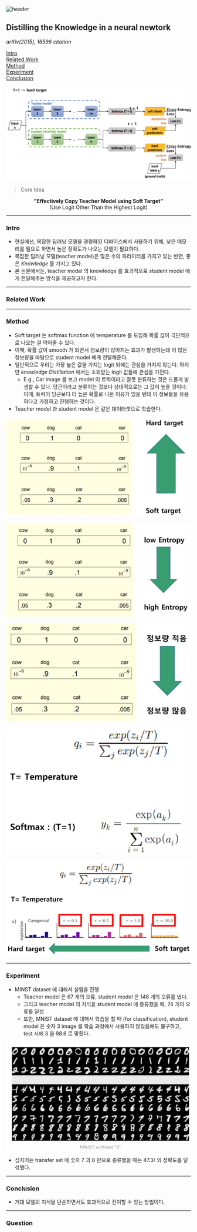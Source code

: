![header](https://capsule-render.vercel.app/api?type=waving&color=auto&height=80&section=header&text=Welcome%20Paper%20Review&fontSize=50)


## Distilling the Knowledge in a neural newtork
*arXiv(2015), 16596 citation*

[Intro](#intro)</br>
[Related Work](#related-work)</br>
[Method](#method)</br>
[Experiment](#experiment)</br>
[Conclusion](#conclusion)</br>

<p align='center'>
<img src='./img1.png'>
</p>

> Core Idea
<div align=center>
<strong>"Effectively Copy Teacher Model using Soft Target"</strong></br>
(Use Logit Other Than the Highest Logit)
</div>

***

### <strong>Intro</strong>
- 현실에선, 복잡한 딥러닝 모델을 경량화된 디바이스에서 사용하기 위해, 낮은 메모리를 필요로 하면서 높은 정확도가 나오는 모델이 필요하다.
- 복잡한 딥러닝 모델(teacher model)은 많은 수의 파라미터를 가지고 있는 반면, 좋은 *Knowledge* 를 가지고 있다.
- 본 논문에서는, teacher model 의 knowledge 를 효과적으로 student model 에게 전달해주는 방식을 제공하고자 한다.


***

### <strong>Related Work</strong>


***

### <strong>Method</strong>
- Soft target 는 softmax function 에 temperature 를 도입해 확률 값이 극단적으로 나오는 걸 막아줄 수 있다.
- 이때, 확률 값이 smooth 가 되면서 정보량이 많아지는 효과가 발생하는데 이 많은 정보량을 바탕으로 student model 에게 전달해준다.
- 일반적으로 우리는 가장 높은 값을 가지는 logit 외에는 관심을 가지지 않는다. 하지만 *knowledge Distillation* 에서는 소외받는 logit 값들에 관심을 가진다. 
  - E.g., Car image 를 보고 model 이 트럭이라고 잘못 분류하는 것은 드물게 발생할 수 있다. 당근이라고 분류하는 것보다 상대적으로는 그 값이 높을 것이다. 이때, 트럭이 당근보다 더 높은 확률로 나온 이유가 있을 텐데 이 정보들을 유용하다고 가정하고 진행하는 것이다.
- Teacher model 과 student model 은 같은 데이터셋으로 학습한다. 

<p align='center'>
<img src='./img2.png'>
</p>
<p align='center'>
<img src='./img3.png'>
</p>
<p align='center'>
<img src='./img4.png'>
</p>
<p align='center'>
<img src='./img5.png'>
</p>
<p align='center'>
<img src='./img6.png'>
</p>

***

### <strong>Experiment</strong>
- MINST dataset 에 대해서 실험을 진행
  - Teacher model 은 $67$ 개의 오류, student model 은 $146$ 개의 오류를 냈다.
  - 그리고 teacher model 의 지식을 student model 에 증류했을 때, $74$ 개의 오류를 달성
  - 또한, MNIST dataset 에 대해서 학습을 할 때 (for classification), student model 은 숫자 $3$ image 를 학습 과정에서 사용하지 않았음에도 불구하고, test 시에 $3$ 을 $98.6%$ 로 맞췄다.

<p align='center'>
<img src='./img7.png'>
</p>

- 심지어는 transfer set 에 숫자 $7$ 과 $8$ 만으로 증류했을 때는 $47.3/%$ 의 정확도를 달성했다.

***

### <strong>Conclusion</strong>
- 거대 모델의 지식을 단순하면서도 효과적으로 전이할 수 있는 방법이다.

***

### <strong>Question</strong>



